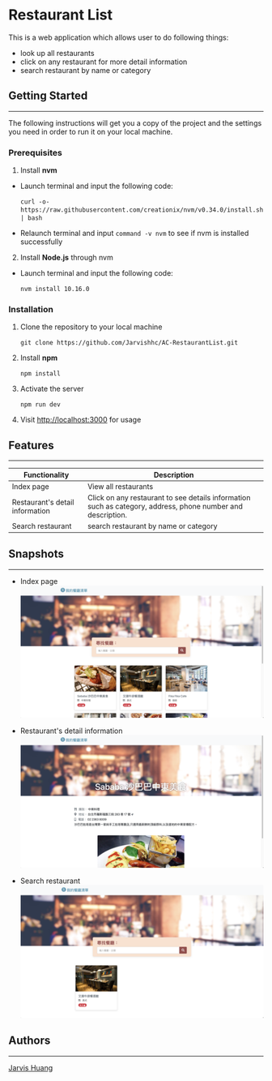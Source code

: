 # Restaurant List
This is a web application which allows user to do following things:
+ look up all restaurants
+ click on any restaurant for more detail information
+ search restaurant by name or category

## Getting Started
---
The following instructions will get you a copy of the project and the settings you need in order to run it on your local machine.

### Prerequisites
1. Install **nvm**
  - Launch terminal and input the following code:
    ```
    curl -o- https://raw.githubusercontent.com/creationix/nvm/v0.34.0/install.sh | bash
    ```
  - Relaunch terminal and input `command -v nvm` to see if nvm is installed successfully

2. Install **Node.js** through nvm
  - Launch terminal and input the following code:
    ```
    nvm install 10.16.0
    ```

### Installation
1. Clone the repository to your local machine
    ```
    git clone https://github.com/Jarvishhc/AC-RestaurantList.git
    ```
2. Install **npm**
    ```
    npm install
    ```
3. Activate the server
    ```
    npm run dev
    ```
4. Visit [http://localhost:3000](http://localhost:3000) for usage

## Features
---
| Functionality | Description | 
|---------------|-------------|
| Index page    | View all restaurants |
| Restaurant's detail information | Click on any restaurant to see details information such as category, address, phone number and description.
| Search restaurant | search restaurant by name or category |

## Snapshots
---
- Index page
  ![Index page](https://github.com/Jarvishhc/AC-RestaurantList/blob/master/snapshot-index.png?raw=true)

- Restaurant's detail information
  ![Detail information](https://github.com/Jarvishhc/AC-RestaurantList/blob/master/snapshot-details.png?raw=true)

- Search restaurant
![Search restaurant](https://github.com/Jarvishhc/AC-RestaurantList/blob/master/snapshot-search.png?raw=true)


## Authors
---
[Jarvis Huang](https://github.com/Jarvishhc)